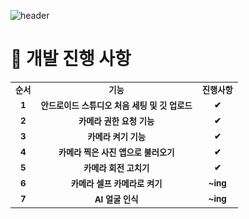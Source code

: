 ![header](https://capsule-render.vercel.app/api?type=waving&color=timeAuto&height=300&section=header&text=AI%20Develop%&fontSize=50&animation=twinkling)

# 📱 개발 진행 사항

<table>
  <tr>
    <td align="center"><sub><b>순서</b></td>
    <td align="center"><sub><b>기능</b></td>
    <td align="center"><sub><b>진행사항</b></td>  
  </tr>
  
  <tr>
    <td align="center"><sub><b>1</b></td>
    <td align="center"><sub><b>안드로이드 스튜디오 처음 세팅 및 깃 업로드 </b></td>
    <td align="center"><sub><b>✔</b></td>
  </tr>
  
  <tr>
    <td align="center"><sub><b>2</b></td>
    <td align="center"><sub><b>카메라 권한 요청 기능</b></td>
    <td align="center"><sub><b>✔</b></td>
  </tr>
      
  <tr>
    <td align="center"><sub><b>3</b></td>
    <td align="center"><sub><b>카메라 켜기 기능</b></td>
    <td align="center"><sub><b>✔</b></td>
  </tr>
      
  <tr>
    <td align="center"><sub><b>4</b></td>
    <td align="center"><sub><b>카메라 찍은 사진 앱으로 불러오기</b></td>  
    <td align="center"><sub><b>✔</b></td>  
  </tr>
      
  <tr>
    <td align="center"><sub><b>5</b></td>
    <td align="center"><sub><b>카메라 회전 고치기</b></td>  
    <td align="center"><sub><b>✔</b></td>  
  </tr>   
  
  <tr>
    <td align="center"><sub><b>6</b></td>
    <td align="center"><sub><b>카메라 셀프 카메라로 켜기</b></td>  
    <td align="center"><sub><b>~ing</b></td>  
  </tr>
  
  <tr>
    <td align="center"><sub><b>7</b></td>
    <td align="center"><sub><b>AI 얼굴 인식</b></td>  
    <td align="center"><sub><b>~ing</b></td>  
  </tr>    
      
</table>

</br>
